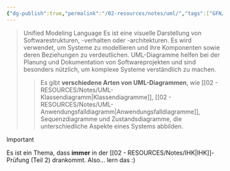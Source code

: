 ```yaml
---
{"dg-publish":true,"permalink":"/02-resources/notes/uml/","tags":["GFN/prüfungsrelevant/AP2","UML"],"updated":"2024-09-26T12:32:30.693+02:00"}
---
```


>Unified Modeling Language
>Es ist eine visuelle Darstellung von Softwarestrukturen, -verhalten oder -architekturen. 
>Es wird verwendet, um Systeme zu modellieren und ihre Komponenten sowie deren Beziehungen zu verdeutlichen. 
>UML-Diagramme helfen bei der Planung und Dokumentation von Softwareprojekten und sind besonders nützlich, um komplexe Systeme verständlich zu machen. 
>>Es gibt **verschiedene Arten von UML-Diagrammen**, wie [[02 - RESOURCES/Notes/UML-Klassendiagramm\|Klassendiagramme]], [[02 - RESOURCES/Notes/UML-Anwendungsfalldiagramm\|Anwendungsfalldiagramme]], Sequenzdiagramme und Zustandsdiagramme, die unterschiedliche Aspekte eines Systems abbilden.

>[!important] 
>Es ist ein Thema, dass **immer** in der  [[02 - RESOURCES/Notes/IHK\|IHK]]-Prüfung (Teil 2) drankommt.
>Also... lern das :)